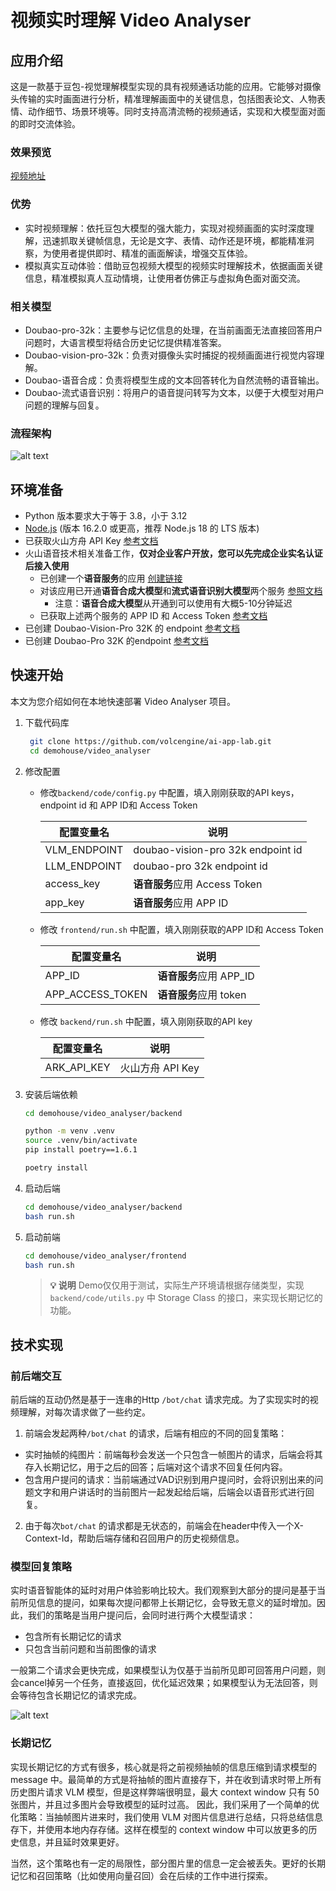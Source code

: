 # 视频实时理解 Video Analyser
## 应用介绍

这是一款基于豆包-视觉理解模型实现的具有视频通话功能的应用。它能够对摄像头传输的实时画面进行分析，精准理解画面中的关键信息，包括图表论文、人物表情、动作细节、场景环境等。同时支持高清流畅的视频通话，实现和大模型面对面的即时交流体验。

### 效果预览

[视频地址](https://portal.volccdn.com/obj/volcfe/cloud-universal-doc/upload_b01688a4ee9b3d334ea6b10b94df5e36.mp4)

### 优势

- 实时视频理解：依托豆包大模型的强大能力，实现对视频画面的实时深度理解，迅速抓取关键帧信息，无论是文字、表情、动作还是环境，都能精准洞察，为使用者提供即时、精准的画面解读，增强交互体验。
- 模拟真实互动体验：借助豆包视频大模型的视频实时理解技术，依据画面关键信息，精准模拟真人互动情境，让使用者仿佛正与虚拟角色面对面交流。

### 相关模型

- Doubao-pro-32k：主要参与记忆信息的处理，在当前画面无法直接回答用户问题时，大语言模型将结合历史记忆提供精准答案。
- Doubao-vision-pro-32k：负责对摄像头实时捕捉的视频画面进行视觉内容理解。
- Doubao-语音合成：负责将模型生成的文本回答转化为自然流畅的语音输出。
- Doubao-流式语音识别：将用户的语音提问转写为文本，以便于大模型对用户问题的理解与回复。

### 流程架构

![alt text](assets/image1.png)

## 环境准备

- Python 版本要求大于等于 3.8，小于 3.12
- [Node.js](https://nodejs.org/) (版本 16.2.0 或更高，推荐 Node.js 18 的 LTS 版本)
- 已获取火山方舟 API Key [参考文档](https://www.volcengine.com/docs/82379/1298459#api-key-%E7%AD%BE%E5%90%8D%E9%89%B4%E6%9D%83)
- 火山语音技术相关准备工作，**仅对企业客户开放，您可以先完成企业实名认证后接入使用**
  - 已创建一个**语音服务**的应用 [创建链接](https://console.volcengine.com/speech/app) 
  - 对该应用已开通**语音合成大模型**和**流式语音识别大模型**两个服务 [参照文档](https://www.volcengine.com/docs/6561/163043)
    - 注意：**语音合成大模型**从开通到可以使用有大概5-10分钟延迟
  - 已获取上述两个服务的 APP ID 和 Access Token [参考文档](https://www.volcengine.com/docs/6561/1329505)
- 已创建 Doubao-Vision-Pro 32K 的 endpoint  [参考文档](https://www.volcengine.com/docs/82379/1099522#594199f1)
- 已创建 Doubao-Pro 32K 的endpoint [参考文档](https://www.volcengine.com/docs/82379/1099522#594199f1)

## 快速开始

本文为您介绍如何在本地快速部署 Video Analyser 项目。

1. 下载代码库

   ```bash
    git clone https://github.com/volcengine/ai-app-lab.git
    cd demohouse/video_analyser
   ```
2. 修改配置

   - 修改`backend/code/config.py` 中配置，填入刚刚获取的API keys， endpoint id 和 APP ID和 Access Token 

     | 配置变量名   | 说明                              |
     | ------------ | --------------------------------- |
     | VLM_ENDPOINT | doubao-vision-pro 32k endpoint id |
     | LLM_ENDPOINT | doubao-pro 32k endpoint id        |
     | access_key   | **语音服务**应用 Access Token       |
     | app_key      | **语音服务**应用 APP ID        |

   - 修改 `frontend/run.sh` 中配置，填入刚刚获取的APP ID和 Access Token


     | 配置变量名       | 说明                          |
     | ---------------- | ----------------------------- |
     | APP_ID           | **语音服务**应用 APP_ID |
     | APP_ACCESS_TOKEN | **语音服务**应用 token  |
   - 修改 `backend/run.sh` 中配置，填入刚刚获取的API key


     | 配置变量名  | 说明             |
     | ----------- | ---------------- |
     | ARK_API_KEY | 火山方舟 API Key |
3. 安装后端依赖

   ```bash
   cd demohouse/video_analyser/backend

   python -m venv .venv
   source .venv/bin/activate
   pip install poetry==1.6.1

   poetry install
   ```
4. 启动后端

   ```bash
   cd demohouse/video_analyser/backend
   bash run.sh
   ```
5. 启动前端

   ```bash
   cd demohouse/video_analyser/frontend
   bash run.sh
   ```

   > **💡 说明**
   > Demo仅仅用于测试，实际生产环境请根据存储类型，实现`backend/code/utils.py` 中 Storage Class 的接口，来实现长期记忆的功能。
   >

## 技术实现

### 前后端交互

前后端的互动仍然是基于一连串的Http `/bot/chat` 请求完成。为了实现实时的视频理解，对每次请求做了一些约定。

1. 前端会发起两种`/bot/chat` 的请求，后端有相应的不同的回复策略：

- 实时抽帧的纯图片：前端每秒会发送一个只包含一帧图片的请求，后端会将其存入长期记忆，用于之后的回答；后端对这个请求不回复任何内容。
- 包含用户提问的请求：当前端通过VAD识别到用户提问时，会将识别出来的问题文字和用户讲话时的当前图片一起发起给后端，后端会以语音形式进行回复。

2. 由于每次`bot/chat` 的请求都是无状态的，前端会在header中传入一个X-Context-Id，帮助后端存储和召回用户的历史视频信息。

### 模型回复策略

实时语音智能体的延时对用户体验影响比较大。我们观察到大部分的提问是基于当前所见信息的提问，如果每次提问都带上长期记忆，会导致无意义的延时增加。因此，我们的策略是当用户提问后，会同时进行两个大模型请求：

- 包含所有长期记忆的请求
- 只包含当前问题和当前图像的请求

一般第二个请求会更快完成，如果模型认为仅基于当前所见即可回答用户问题，则会cancel掉另一个任务，直接返回，优化延迟效果；如果模型认为无法回答，则会等待包含长期记忆的请求完成。

![alt text](assets/image2.png)

### 长期记忆

实现长期记忆的方式有很多，核心就是将之前视频抽帧的信息压缩到请求模型的 message 中。最简单的方式是将抽帧的图片直接存下，并在收到请求时带上所有历史图片请求 VLM 模型，但是这样弊端很明显，最大 context window 只有 50 张图片，并且过多图片会导致模型的延时过高。
因此，我们采用了一个简单的优化策略：当抽帧图片进来时，我们使用 VLM 对图片信息进行总结，只将总结信息存下，并使用本地内存存储。这样在模型的 context window 中可以放更多的历史信息，并且延时效果更好。

当然，这个策略也有一定的局限性，部分图片里的信息一定会被丢失。更好的长期记忆和召回策略（比如使用向量召回）会在后续的工作中进行探索。
